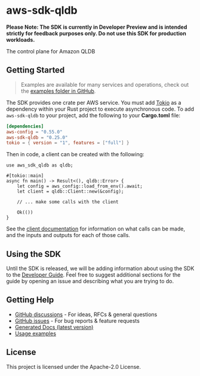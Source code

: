 # aws-sdk-qldb

**Please Note: The SDK is currently in Developer Preview and is intended strictly for
feedback purposes only. Do not use this SDK for production workloads.**

The control plane for Amazon QLDB

## Getting Started

> Examples are available for many services and operations, check out the
> [examples folder in GitHub](https://github.com/awslabs/aws-sdk-rust/tree/main/examples).

The SDK provides one crate per AWS service. You must add [Tokio](https://crates.io/crates/tokio)
as a dependency within your Rust project to execute asynchronous code. To add `aws-sdk-qldb` to
your project, add the following to your **Cargo.toml** file:

```toml
[dependencies]
aws-config = "0.55.0"
aws-sdk-qldb = "0.25.0"
tokio = { version = "1", features = ["full"] }
```

Then in code, a client can be created with the following:

```rust,no_run
use aws_sdk_qldb as qldb;

#[tokio::main]
async fn main() -> Result<(), qldb::Error> {
    let config = aws_config::load_from_env().await;
    let client = qldb::Client::new(&config);

    // ... make some calls with the client

    Ok(())
}
```

See the [client documentation](https://docs.rs/aws-sdk-qldb/latest/aws_sdk_qldb/client/struct.Client.html)
for information on what calls can be made, and the inputs and outputs for each of those calls.

## Using the SDK

Until the SDK is released, we will be adding information about using the SDK to the
[Developer Guide](https://docs.aws.amazon.com/sdk-for-rust/latest/dg/welcome.html). Feel free to suggest
additional sections for the guide by opening an issue and describing what you are trying to do.

## Getting Help

* [GitHub discussions](https://github.com/awslabs/aws-sdk-rust/discussions) - For ideas, RFCs & general questions
* [GitHub issues](https://github.com/awslabs/aws-sdk-rust/issues/new/choose) - For bug reports & feature requests
* [Generated Docs (latest version)](https://awslabs.github.io/aws-sdk-rust/)
* [Usage examples](https://github.com/awslabs/aws-sdk-rust/tree/main/examples)

## License

This project is licensed under the Apache-2.0 License.

